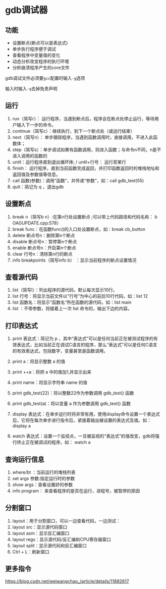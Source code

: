 ﻿# gdb调试器
功能
----
* 设置断点(断点可以是表达式)
* 单步执行程序便于调试
* 查看程序中变量值的变化
* 动态分析改变程序的执行环境
* 分析崩溃程序产生的core文件

gdb调试文件必须要`gcc`配置时输入`-g`选项

输入时输入`-q`去掉免责声明

运行
----
1. run（简写r）： 运行程序，当遇到断点后，程序会在断点处停止运行，等待用户输入下一步的命令。
2. continue（简写c）：继续执行，到下一个断点处（或运行结束）
3. next（简写n）： 单步跟踪程序，当遇到函数调用时，直接调用，不进入此函数体；
4. step（简写s）：单步调试如果有函数调用，则进入函数；与命令n不同，n是不进入调用的函数的
5. until：运行程序直到退出循环体; / until+行号： 运行至某行
6. finish： 运行程序，直到当前函数完成返回，并打印函数返回时的堆栈地址和返回值及参数值等信息。
7. call 函数(参数)：调用“函数”，并传递“参数”，如：call gdb_test(55)
8. quit：简记为 q ，退出gdb

设置断点
--------
1. break n（简写b n）:在第n行处设置断点 ;可以带上代码路径和代码名称： b OAGUPDATE.cpp:578）
2. break func：在函数func()的入口处设置断点，如：break cb_button
3. delete 断点号n：删除第n个断点
4. disable 断点号n：暂停第n个断点
5. enable 断点号n：开启第n个断点
6. clear 行号n：清除第n行的断点
7. info breakpoints（简写info b） ：显示当前程序的断点设置情况

查看源代码
----------
1. list（简写l）：列出程序的源代码，默认每次显示10行。
2. list 行号：将显示当前文件以“行号”为中心的前后10行代码，如：list 12
3. list 函数名：将显示“函数名”所在函数的源代码，如：list main
4. list ：不带参数，将接着上一次 list 命令的，输出下边的内容。

打印表达式
---------
1. print 表达式：简记为 p ，其中“表达式”可以是任何当前正在被测试程序的有效表达式，比如当前正在调试C语言的程序，那么“表达式”可以是任何C语言的有效表达式，包括数字，变量甚至是函数调用。
2. print a：将显示整数 a 的值
3. print ++a：将把 a 中的值加1,并显示出来
4. print name：将显示字符串 name 的值
5. print gdb_test(22)：将以整数22作为参数调用 gdb_test() 函数
6. print gdb_test(a)：将以变量 a 作为参数调用 gdb_test() 函数

7. display 表达式：在单步运行时将非常有用，使用display命令设置一个表达式后，它将在每次单步进行指令后，紧接着输出被设置的表达式及值。如： display a
8. watch 表达式：设置一个监视点，一旦被监视的“表达式”的值改变，gdb将强行终止正在被调试的程序。如： watch a

查询运行信息
------------
1. where/bt ：当前运行的堆栈列表
2. set args 参数:指定运行时的参数
3. show args：查看设置好的参数
4. info program： 来查看程序的是否在运行，进程号，被暂停的原因

分割窗口
--------
1. layout：用于分割窗口，可以一边查看代码，一边测试：
2. layout src：显示源代码窗口
3. layout asm：显示反汇编窗口
4. layout regs：显示源代码/反汇编和CPU寄存器窗口
5. layout split：显示源代码和反汇编窗口
6. Ctrl + L：刷新窗口

更多指令
-------
https://blog.csdn.net/weiwangchao_/article/details/11882617